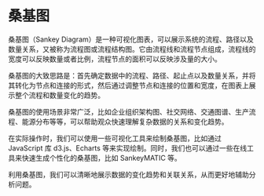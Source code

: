 # 桑基图
桑基图（Sankey Diagram）是一种可视化图表，可以展示系统的流程、路径以及数量关系，又被称为流程图或流程结构图。它由流程线和流程节点组成，流程线的宽度可以反映数量或者比例，流程节点的面积可以反映涉及量的大小。

桑基图的大致思路是：首先确定数据中的流程、路径、起止点以及数量关系，并将其转化为节点和连接的形式，然后通过调整节点和连接的位置和宽度，在图表上展示整个流程和数量变化的趋势。

桑基图的使用场景非常广泛，比如企业组织架构图、社交网络、交通图谱、生产流程、能源分布等等，可以帮助观众快速理解复杂数据的关系和变化趋势。

在实际操作时，我们可以使用一些可视化工具来绘制桑基图，比如通过 JavaScript 库 d3.js、Echarts 等来实现绘制。同时，我们也可以通过一些在线工具来快速生成个性化的桑基图，比如 SankeyMATIC 等。

利用桑基图，我们可以清晰地展示数据的变化趋势和关联关系，从而更好地辅助分析问题。